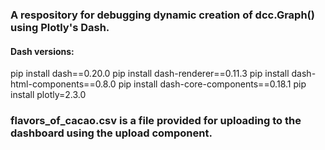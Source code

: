 ### A respository for debugging dynamic creation of dcc.Graph() using Plotly's Dash.

#### Dash versions: 

pip install dash==0.20.0
pip install dash-renderer==0.11.3 
pip install dash-html-components==0.8.0
pip install dash-core-components==0.18.1 
pip install plotly=2.3.0
  
### flavors_of_cacao.csv is a file provided for uploading to the dashboard using the upload component.
